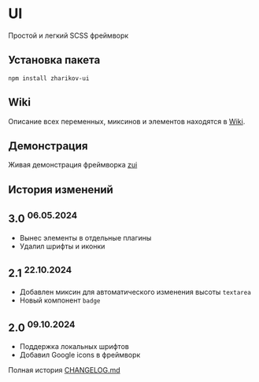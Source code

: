 # UI
Простой и легкий SCSS фреймворк

## Установка пакета
`npm install zharikov-ui`

## Wiki
Описание всех переменных, миксинов и элементов находятся в [Wiki](https://github.com/a-zharikov/ui/wiki).

## Демонстрация
Живая демонстрация фреймворка [zui](http://zui.zharikov.design/) 

## История изменений
## 3.0 <sup>06.05.2024</sup>
- Вынес элементы в отдельные плагины
- Удалил шрифты и иконки
## 2.1 <sup>22.10.2024</sup>
- Добавлен миксин для автоматического изменения высоты `textarea`
- Новый компонент `badge`
## 2.0 <sup>09.10.2024</sup>
- Поддержка локальных шрифтов
- Добавил Google icons в фреймворк

Полная история [CHANGELOG.md](https://github.com/a-zharikov/ui/blob/main/CHANGELOG.md) 
